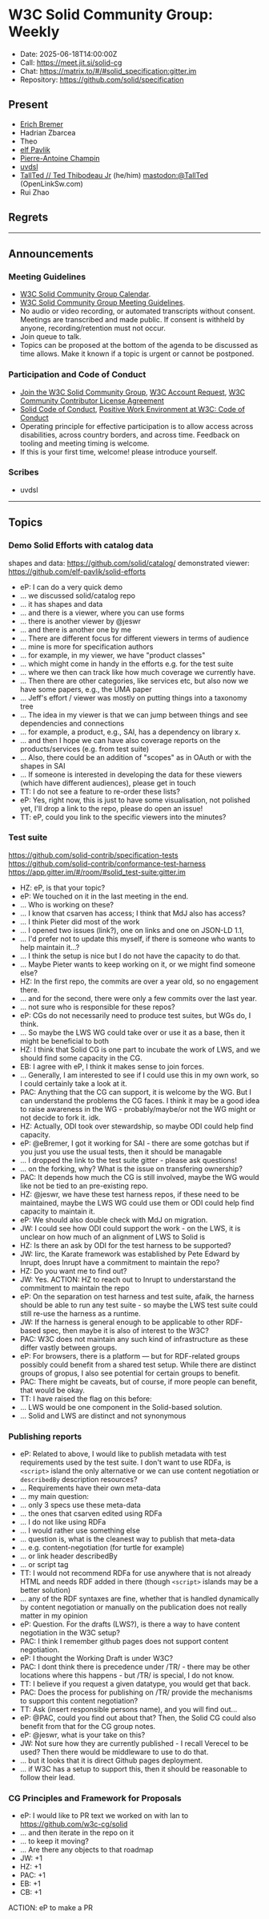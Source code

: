 # W3C Solid Community Group: Weekly

* Date: 2025-06-18T14:00:00Z
* Call: https://meet.jit.si/solid-cg
* Chat: https://matrix.to/#/#solid_specification:gitter.im
* Repository: https://github.com/solid/specification

## Present

* [Erich Bremer](https://ebremer.com)
* Hadrian Zbarcea
* Theo
* [elf Pavlik](https://elf-pavlik.hackers4peace.net)
* [Pierre-Antoine Champin](https://champin.net/#pa)
* [uvdsl](https://github.com/uvdsl)
* [TallTed // Ted Thibodeau Jr](https://github.com/TallTed) (he/him) [mastodon:@TallTed](https://mastodon.social/@TallTed) (OpenLinkSw.com)
* Rui Zhao

## Regrets
---

## Announcements

### Meeting Guidelines
* [W3C Solid Community Group Calendar](https://www.w3.org/groups/cg/solid/calendar).
* [W3C Solid Community Group Meeting Guidelines](https://github.com/w3c-cg/solid/blob/main/meetings/README.md).
* No audio or video recording, or automated transcripts without consent. Meetings are transcribed and made public. If consent is withheld by anyone, recording/retention must not occur.
* Join queue to talk.
* Topics can be proposed at the bottom of the agenda to be discussed as time allows. Make it known if a topic is urgent or cannot be postponed.

### Participation and Code of Conduct
* [Join the W3C Solid Community Group](https://www.w3.org/community/solid/join), [W3C Account Request](http://www.w3.org/accounts/request), [W3C Community Contributor License Agreement](https://www.w3.org/community/about/agreements/cla/)
* [Solid Code of Conduct](https://github.com/solid/process/blob/main/code-of-conduct.md), [Positive Work Environment at W3C: Code of Conduct](https://www.w3.org/policies/code-of-conduct/)
* Operating principle for effective participation is to allow access across disabilities, across country borders, and across time. Feedback on tooling and meeting timing is welcome.
* If this is your first time, welcome! please introduce yourself.

### Scribes

* uvdsl

---

## Topics

### Demo Solid Efforts with catalog data

shapes and data: https://github.com/solid/catalog/
demonstrated viewer: https://github.com/elf-pavlik/solid-efforts

* eP: I can do a very quick demo
* ... we discussed solid/catalog repo
* ... it has shapes and data
* ... and there is a viewer, where you can use forms
* ... there is another viewer by @jeswr
* ... and there is another one by me
* ... There are different focus for different viewers in terms of audience
* ... mine is more for specification authors
* ... for example, in my viewer, we have "product classes"
* ... which might come in handy in the efforts e.g. for the test suite
* ... where we then can track like how much coverage we currently have.
* ... Then there are other categories, like services etc, but also now we have some papers, e.g., the UMA paper
* ... Jeff's effort / viewer was mostly on putting things into a taxonomy tree
* ... The idea in my viewer is that we can jump between things and see dependencies and connections
* ... for example, a product, e.g., SAI, has a dependency on library x.
* ... and then I hope we can have also coverage reports on the products/services (e.g. from test suite)
* ... Also, there could be an addition of "scopes" as in OAuth or with the shapes in SAI
* ... If someone is interested in developing the data for these viewers (which have different audiences), please get in touch
* TT: I do not see a feature to re-order these lists?
* eP: Yes, right now, this is just to have some visualisation, not polished yet, I'll drop a link to the repo, please do open an issue!
* TT: eP, could you link to the specific viewers into the minutes?

### Test suite

https://github.com/solid-contrib/specification-tests
https://github.com/solid-contrib/conformance-test-harness
https://app.gitter.im/#/room/#solid_test-suite:gitter.im

* HZ: eP, is that your topic?
* eP: We touched on it in the last meeting in the end.
* ... Who is working on these?
* ... I know that csarven has access; I think that MdJ also has access?
* ... I think Pieter did most of the work
* ... I opened two issues (link?), one on links and one on JSON-LD 1.1, 
* ... I'd prefer not to update this myself, if there is someone who wants to help maintain it...?
* ... I think the setup is nice but I do not have the capacity to do that.
* ... Maybe Pieter wants to keep working on it, or we might find someone else?
* HZ: In the first repo, the commits are over a year old, so no engagement there.
* ... and for the second, there were only a few commits over the last year.
* ... not sure who is responsible for these repos?
* eP: CGs do not necessarily need to produce test suites, but WGs do, I think. 
* ... So maybe the LWS WG could take over or use it as a base, then it might be beneficial to both
* HZ: I think that Solid CG is one part to incubate the work of LWS, and we should find some capacity in the CG.
* EB: I agree with eP, I think it makes sense to join forces.
* ... Generally, I am interested to see if I could use this in my own work, so I could certainly take a look at it.
* PAC: Anything that the CG can support, it is welcome by the WG. But I can understand the problems the CG faces. I think it may be a good idea to raise awareness in the WG - probably/maybe/or not the WG might or not decide to fork it. idk.
* HZ: Actually, ODI took over stewardship, so maybe ODI could help find capacity.
* eP: @eBremer, I got it working for SAI - there are some gotchas but if you just you use the usual tests, then it should be managable
* ... I dropped the link to the test suite gitter - please ask questions!
* ... on the forking, why? What is the issue on transfering ownership?
* PAC: It depends how much the CG is still involved, maybe the WG would like not be tied to an pre-existing repo. 
* HZ: @jeswr, we have these test harness repos, if these need to be maintained, maybe the LWS WG could use them or ODI could help find capacity to maintain it.
* eP: We should also double check with MdJ on migration.
* JW: I could see how ODI could support the work - on the LWS, it is unclear on how much of an alignment of LWS to Solid is
* HZ: Is there an ask by ODI for the test harness to be supported?
* JW: Iirc, the Karate framework was established by Pete Edward by Inrupt, does Inrupt have a commitment to maintain the repo?
* HZ: Do you want me to find out?
* JW: Yes.
ACTION: HZ to reach out to Inrupt to understarstand the commitment to maintain the repo
* eP: On the separation on test harness and test suite, afaik, the harness should be able to run any test suite - so maybe the LWS test suite could still re-use the harness as a runtime.
* JW: If the harness is general enough to be applicable to other RDF-based spec, then maybe it is also of interest to the W3C?
* PAC: W3C does not maintain any such kind of infrastructure as these differ vastly between groups.
* eP: For browsers, there is a platform — but for RDF-related groups possibly could benefit from a shared test setup. While there are distinct groups of gropus, I also see potential for certain groups to benefit.
* PAC: There might be caveats, but of course, if more people can benefit, that would be okay.
* TT: I have raised the flag on this before: 
* ... LWS would be one component in the Solid-based solution.
* ... Solid and LWS are distinct and not synonymous

### Publishing reports

* eP: Related to above, I would like to publish metadata with test requirements used by the test suite. I don't want to use RDFa, is `<script>` island the only alternative or we can use content negotiation or `describedBy` description resources?
* ... Requirements have their own meta-data
* ... my main question:
* ... only 3 specs use these meta-data
* ... the ones that csarven edited using RDFa
* ... I do not like using RDFa
* ... I would rather use something else 
* ... question is, what is the cleanest way to publish that meta-data
* ... e.g. content-negotiation (for turtle for example)
* ... or link header describedBy
* ... or script tag
* TT: I would not recommend RDFa for use anywhere that is not already HTML and needs RDF added in there (though `<script>` islands may be a better solution)
* ... any of the RDF syntaxes are fine, whether that is handled dynamically by content negotiation or manually on the publication does not really matter in my opinion
* eP: Question. For the drafts (LWS?), is there a way to have content negotiation in the W3C setup?
* PAC: I think I remember github pages does not support content negotiation.
* eP: I thought the Working Draft is under W3C?
* PAC: I dont think there is precedence under /TR/ - there may be other locations where this happens - but /TR/ is special, I do not know.
* TT: I believe if you request a given datatype, you would get that back.
* PAC: Does the process for publishing on /TR/ provide the mechanisms to support this content negotiation?
* TT: Ask (insert responsible persons name), and you will find out...
* eP: @PAC, could you find out about that? Then, the Solid CG could also benefit from that for the CG group notes.
* eP: @jeswr, what is your take on this?
* JW: Not sure how they are currently published - I recall Verecel to be used? Then there would be middleware to use to do that.
* ... but it looks that it is direct Github pages deployment.
* ... if W3C has a setup to support this, then it should be reasonable to follow their lead.

### CG Principles and Framework for Proposals

* eP: I would like to PR text we worked on with Ian to https://github.com/w3c-cg/solid
* ... and then iterate in the repo on it
* ... to keep it moving?
* ... Are there any objects to that roadmap
* JW: +1
* HZ: +1
* PAC: +1
* EB: +1
* CB: +1

ACTION: eP to make a PR

